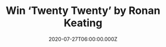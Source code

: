 ---
campaign-uuid: "c-6c046887-d8b2-4995-99cb-65b65eb18d61"
type: "Competition"
category: "Music"
date: "2020-07-27T06:00:00.000Z"
end-date: "2020-08-27T23:59:00.000Z"
disable-form: false
is_promoted: false
has_entry_page: true
title: "Win ‘Twenty Twenty’ by Ronan Keating"
competition-description: "<p>Ronan Keating celebrates 20 years of solo success with\
  \ his new album ‘Twenty Twenty’ and in order to celebrate it with him, we are giving\
  \ away a copy of his album to one lucky member. An album that encapsulates his many\
  \ musical achievements since the millennium.</p>\n<p>Want to hear it first? Click\
  \ below for a chance to win.</p>\n"
hero-header: "Win ‘Twenty Twenty’ by Ronan Keating"
terms-confirmation: "N/A"
banner-img: "https://assets.expresslyapp.com/asset-33cf1d8f-2411-456e-a285-961d99a7c0c1.jpg"
logo-left-href: "aaa.nme.com"
logo-left-image: "https://assets.expresslyapp.com/asset-90bf8f86-fc42-4c83-928d-4262067dd635.jpg"
logo-left-title: "NME AAA"
bg-image-hero: "https://assets.expresslyapp.com/asset-80361c55-671e-4485-b014-71ff40d456fd.jpg"
bg-image-first: "https://assets.expresslyapp.com/asset-626f5f14-ba10-470e-b683-08e03aa51d1f.jpg"
section1-content: "<p>Ronan Keating celebrates 20 years of solo success with his new\
  \ album ‘Twenty Twenty’ featuring the no.1 hits re-imagined along with brand new\
  \ music and an all-star line-up. Exactly 20 years after the release of his self-titled,\
  \ debut solo (& No.1) album, one of the best-loved singers of our generation. Ronan\
  \ Keating, returns with an album that encapsulates his many musical achievements\
  \ since the millennium. He wants to acknowledge that he certainly doesn’t take this\
  \ for granted.</p>\n<p>Click below for a chance to win.</p>\n"
entry-title: "Win ‘Twenty Twenty’ by Ronan Keating"
entry-content: "<p>Enter the draw to win ‘Twenty Twenty’ by Ronan Keating\nby completing\
  \ the form below before 23:59 on the 27th of August 2020.</p>\n"
has-winner: false
prize-description: "‘Twenty Twenty’ by Ronan Keating"
special-conditions: "Multiple entries are allowed up to one every day.\r\n\r\nThis\
  \ competition is also available on: https://club.expressly.io/competitions/ronan-keating-cd-anniversary"
country-restrictions:
- "GB"
---